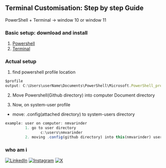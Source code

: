 ## Terminal Customisation: Step by step Guide

PowerShell + Terminal -> window 10 or window 11

### Basic setup: download and install
1. [Powershell](https://learn.microsoft.com/en-us/powershell/scripting/install/installing-powershell-on-windows?view=powershell-7.4)
2. [Terminal](https://github.com/microsoft/terminal)


### Actual setup
1. find powershell profile location
```javascript
$profile
output: C:\Users\userName\Documents\PowerShell\Microsoft.PowerShell_profile.ps1
```
2. Move Powershell(Github directory) into computer Document directory
       
3. Now, on system-user profile
  *
    move: .config(attached directory) to system-users directory        
```javascript
example: user on computer: nmvarinder
         1. go to user directory 
                c:\users\nmvarinder
         2. moving .config(github directory) into this(nmvarinder) user directory       
```

### who am i
[![LinkedIn](https://img.shields.io/badge/LinkedIn-%230077B5.svg?logo=linkedin&logoColor=white)](https://linkedin.com/in/nmvarinder) [![Instagram](https://img.shields.io/badge/Instagram-%23E4405F.svg?logo=Instagram&logoColor=white)](https://instagram.com/nmvarinder) [![X](https://img.shields.io/badge/X-black.svg?logo=X&logoColor=white)](https://x.com/nmvarinder)     

